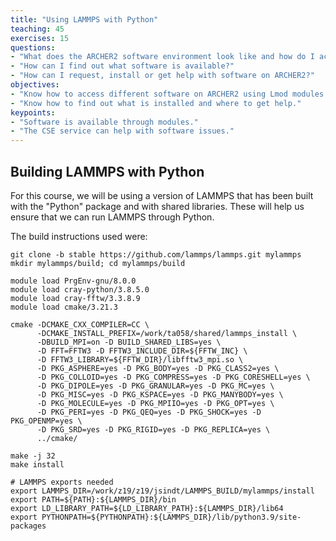 ```yaml
---
title: "Using LAMMPS with Python"
teaching: 45
exercises: 15
questions:
- "What does the ARCHER2 software environment look like and how do I access software?"
- "How can I find out what software is available?"
- "How can I request, install or get help with software on ARCHER2?"
objectives:
- "Know how to access different software on ARCHER2 using Lmod modules."
- "Know how to find out what is installed and where to get help."
keypoints:
- "Software is available through modules."
- "The CSE service can help with software issues."
---
```


## Building LAMMPS with Python

For this course, we will be using a version of LAMMPS that has been built with 
the "Python" package and with shared libraries. These will help us ensure that 
we can run LAMMPS through Python.

The build instructions used were:

```
git clone -b stable https://github.com/lammps/lammps.git mylammps
mkdir mylammps/build; cd mylammps/build

module load PrgEnv-gnu/8.0.0
module load cray-python/3.8.5.0
module load cray-fftw/3.3.8.9
module load cmake/3.21.3

cmake -DCMAKE_CXX_COMPILER=CC \
      -DCMAKE_INSTALL_PREFIX=/work/ta058/shared/lammps_install \
      -DBUILD_MPI=on -D BUILD_SHARED_LIBS=yes \
      -D FFT=FFTW3 -D FFTW3_INCLUDE_DIR=${FFTW_INC} \
      -D FFTW3_LIBRARY=${FFTW_DIR}/libfftw3_mpi.so \
      -D PKG_ASPHERE=yes -D PKG_BODY=yes -D PKG_CLASS2=yes \
      -D PKG_COLLOID=yes -D PKG_COMPRESS=yes -D PKG_CORESHELL=yes \
      -D PKG_DIPOLE=yes -D PKG_GRANULAR=yes -D PKG_MC=yes \
      -D PKG_MISC=yes -D PKG_KSPACE=yes -D PKG_MANYBODY=yes \
      -D PKG_MOLECULE=yes -D PKG_MPIIO=yes -D PKG_OPT=yes \
      -D PKG_PERI=yes -D PKG_QEQ=yes -D PKG_SHOCK=yes -D PKG_OPENMP=yes \
      -D PKG_SRD=yes -D PKG_RIGID=yes -D PKG_REPLICA=yes \
      ../cmake/

make -j 32
make install

```


```
# LAMMPS exports needed
export LAMMPS_DIR=/work/z19/z19/jsindt/LAMMPS_BUILD/mylammps/install
export PATH=${PATH}:${LAMMPS_DIR}/bin
export LD_LIBRARY_PATH=${LD_LIBRARY_PATH}:${LAMMPS_DIR}/lib64
export PYTHONPATH=${PYTHONPATH}:${LAMMPS_DIR}/lib/python3.9/site-packages
```
